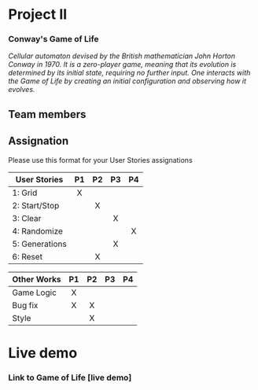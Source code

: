 # Project II

### Conway's Game of Life
*Cellular automaton devised by the British mathematician John Horton Conway in 1970. It is a zero-player game, meaning that its evolution is determined by its initial state, requiring no further input. One interacts with the Game of Life by creating an initial configuration and observing how it evolves.*

## Team members


## Assignation 

Please use this format for your User Stories assignations

| User Stories     | P1 | P2 | P3 | P4 |
| ---------------- | :---: | :---: |  :---:  |  :---:  |
| 1: Grid          |   X   |       |         |         |
| 2: Start/Stop    |       |   X   |         |         |
| 3: Clear         |       |       |    X    |         |
| 4: Randomize     |       |       |         |    X    |
| 5: Generations   |       |       |    X    |         |
| 6: Reset         |       |   X   |         |         |

| Other Works      | P1 | P2 | P3 | P4 |
| ---------------- | :---: | :---: |  :---:  |  :---:  |
| Game Logic       |   X   |       |         |         |
| Bug fix          |   X   |   X   |         |         |
| Style            |       |   X   |         |         |

# Live demo

### Link to Game of Life [live demo]